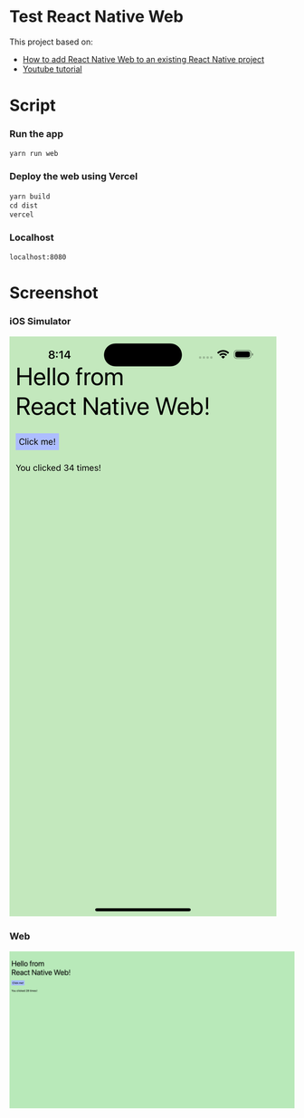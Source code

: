 # Test React Native Web
This project based on:
- [How to add React Native Web to an existing React Native project](https://arry.medium.com/how-to-add-react-native-web-to-an-existing-react-native-project-eb98c952c12f)
- [Youtube tutorial](https://www.youtube.com/watch?v=itMhGwiLrrs)

# Script
### Run the app
```shell
yarn run web
```

### Deploy the web using Vercel
```shell
yarn build
cd dist
vercel
```

### Localhost
```
localhost:8080
```

# Screenshot
### iOS Simulator
![img.png](images/img_run_on_ios_simulator.png)

### Web
![img_1.png](images/img_run_on_web.png)

